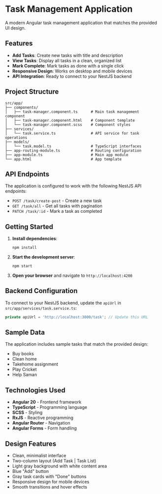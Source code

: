 # Task Management Application

A modern Angular task management application that matches the provided UI design.

## Features

- **Add Tasks**: Create new tasks with title and description
- **View Tasks**: Display all tasks in a clean, organized list
- **Mark Complete**: Mark tasks as done with a single click
- **Responsive Design**: Works on desktop and mobile devices
- **API Integration**: Ready to connect to your NestJS backend

## Project Structure

```
src/app/
├── components/
│   ├── task-manager.component.ts      # Main task management component
│   ├── task-manager.component.html    # Component template
│   └── task-manager.component.scss    # Component styles
├── services/
│   └── task.service.ts                # API service for task operations
├── models/
│   └── task.model.ts                  # TypeScript interfaces
├── app-routing-module.ts              # Routing configuration
├── app-module.ts                      # Main app module
└── app.html                           # App template
```

## API Endpoints

The application is configured to work with the following NestJS API endpoints:

- `POST /task/create-post` - Create a new task
- `GET /task/all` - Get all tasks with pagination
- `PATCH /task/:id` - Mark a task as completed

## Getting Started

1. **Install dependencies**:
   ```bash
   npm install
   ```

2. **Start the development server**:
   ```bash
   npm start
   ```

3. **Open your browser** and navigate to `http://localhost:4200`

## Backend Configuration

To connect to your NestJS backend, update the `apiUrl` in `src/app/services/task.service.ts`:

```typescript
private apiUrl = 'http://localhost:3000/task'; // Update this URL
```

## Sample Data

The application includes sample tasks that match the provided design:
- Buy books
- Clean home
- Takehome assignment
- Play Cricket
- Help Saman

## Technologies Used

- **Angular 20** - Frontend framework
- **TypeScript** - Programming language
- **SCSS** - Styling
- **RxJS** - Reactive programming
- **Angular Router** - Navigation
- **Angular Forms** - Form handling

## Design Features

- Clean, minimalist interface
- Two-column layout (Add Task | Task List)
- Light gray background with white content area
- Blue "Add" button
- Gray task cards with "Done" buttons
- Responsive design for mobile devices
- Smooth transitions and hover effects